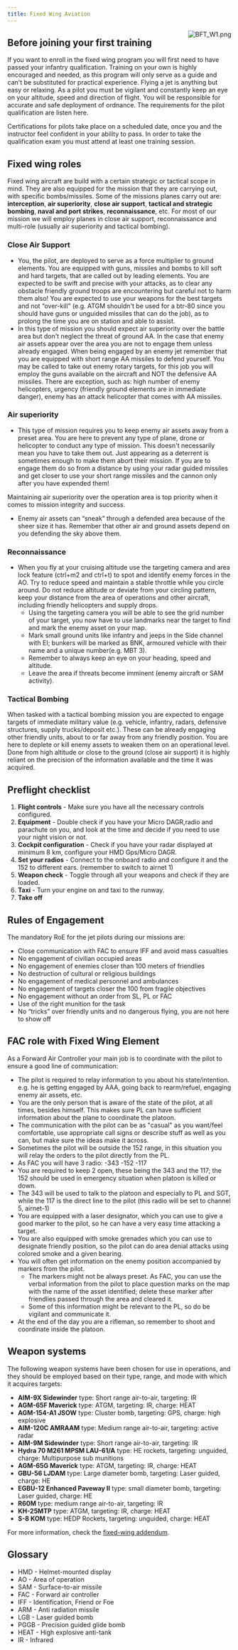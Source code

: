 ```yaml
---
title: Fixed Wing Aviation
---
```


<img src="/wiki/images/BFT_W1.png" alt="BFT_W1.png" style="float: right">

## Before joining your first training

If you want to enroll in the fixed wing program you will first need to have passed your infantry qualification. Training on your own is highly encouraged and needed, as this program will only serve as a guide and can't be substituted for practical experience. Flying a jet is anything but easy or relaxing. As a pilot you must be vigilant and constantly keep an eye on your altitude, speed and direction of flight. You will be responsible for accurate and safe deployment of ordnance. The requirements for the pilot qualification are listen here.

Certifications for pilots take place on a scheduled date, once you and the instructor feel confident in your ability to pass. In order to take the qualification exam you must attend at least one training session.

## Fixed wing roles

Fixed wing aircraft are build with a certain strategic or tactical scope in mind. They are also equipped for the mission that they are carrying out, with specific bombs/missiles. Some of the missions planes carry out are: **interception**, **air superiority**, **close air support**, **tactical and strategic bombing**, **naval and port strikes**, **reconnaissance**, etc. For most of our mission we will employ planes in close air support, reconnaissance and multi-role (usually air superiority and tactical bombing).

### Close Air Support

- You, the pilot, are deployed to serve as a force multiplier to ground elements. You are equipped with guns, missiles and bombs to kill soft and hard targets, that are called out by leading elements. You are expected to be swift and precise with your attacks, as to clear any obstacle friendly ground troops are encountering but careful not to harm them also! You are expected to use your weapons for the best targets and not “over-kill” (e.g. ATGM shouldn't be used for a btr-80 since you should have guns or unguided missiles that can do the job), as to prolong the time you are on station and able to assist.
- In this type of mission you should expect air superiority over the battle area but don't neglect the threat of ground AA. In the case that enemy air assets appear over the area you are not to engage them unless already engaged. When being engaged by an enemy jet remember that you are equipped with short range AA missiles to defend yourself. You may be called to take out enemy rotary targets, for this job you will employ the guns available on the aircraft and NOT the defensive AA missiles. There are exception, such as: high number of enemy helicopters, urgency (friendly ground elements are in immediate danger), enemy has an attack helicopter that comes with AA missiles.

### Air superiority

- This type of mission requires you to keep enemy air assets away from a preset area. You are here to prevent any type of plane, drone or helicopter to conduct any type of mission. This doesn't necessarily mean you have to take them out. Just appearing as a deterrent is sometimes enough to make them abort their mission. If you are to engage them do so from a distance by using your radar guided missiles and get closer to use your short range missiles and the cannon only after you have expended them!

Maintaining air superiority over the operation area is top priority when it comes to mission integrity and success.

- Enemy air assets can “sneak” through a defended area because of the sheer size it has. Remember that other air and ground assets depend on you defending the sky above them.

### Reconnaissance

- When you fly at your cruising altitude use the targeting camera and area lock feature (ctrl+m2 and ctrl+t) to spot and identify enemy forces in the AO. Try to reduce speed and maintain a stable throttle while you circle around. Do not reduce altitude or deviate from your circling pattern, keep your distance from the area of operations and other aircraft, including friendly helicopters and supply drops.
  - Using the targeting camera you will be able to see the grid number of your target, you now have to use landmarks near the target to find and mark the enemy asset on your map.
  - Mark small ground units like infantry and jeeps in the Side channel with EI; bunkers will be marked as BNK, armoured vehicle with their name and a unique number(e.g. MBT 3).
  - Remember to always keep an eye on your heading, speed and altitude.
  - Leave the area if threats become imminent (enemy aircraft or SAM activity).

### Tactical Bombing

When tasked with a tactical bombing mission you are expected to engage targets of immediate military value (e.g. vehicle, infantry, radars, defensive structures, supply trucks/deposit etc.). These can be already engaging other friendly units, about to or far away from any friendly position. You are here to deplete or kill enemy assets to weaken them on an operational level. Done from high altitude or close to the ground (close air support) it is highly reliant on the precision of the information available and the time it was acquired.

## Preflight checklist

1. **Flight controls** - Make sure you have all the necessary controls configured.
2. **Equipment** - Double check if you have your Micro DAGR,radio and parachute on you, and look at the time and decide if you need to use your night vision or not.
3. **Cockpit configuration** - Check if you have your radar displayed at minimum 8 km, configure your HMD Gps/Micro DAGR.
4. **Set your radios** - Connect to the onboard radio and configure it and the 152 to different ears. (remember to switch to airnet 1)
5. **Weapon check** - Toggle through all your weapons and check if they are loaded.
6. **Taxi** - Turn your engine on and taxi to the runway.
7. **Take off**

## Rules of Engagement

The mandatory RoE for the jet pilots during our missions are:

- Close communication with FAC to ensure IFF and avoid mass casualties
- No engagement of civilian occupied areas
- No engagement of enemies closer than 100 meters of friendlies
- No destruction of cultural or religious buildings
- No engagement of medical personnel and ambulances
- No engagement of targets closer the 100 from fragile objectives
- No engagement without an order from SL, PL or FAC
- Use of the right munition for the task
- No “tricks” over friendly units and no dangerous flying, you are not here to show off

## FAC role with Fixed Wing Element

As a Forward Air Controller your main job is to coordinate with the pilot to ensure a good line of communication:

- The pilot is required to relay information to you about his state/intention. e.g. he is getting engaged by AAA, going back to rearm/refuel, engaging enemy air assets, etc.
- You are the only person that is aware of the state of the pilot, at all times, besides himself. This makes sure PL can have sufficient information about the plane to coordinate the platoon.
- The communication with the pilot can be as "casual" as you want/feel comfortable, use appropriate call signs or describe stuff as well as you can, but make sure the ideas make it across.
- Sometimes the pilot will be outside the 152 range, in this situation you will relay the orders to the pilot directly from the PL.
- As FAC you will have 3 radio: -343 -152 -117
- You are required to keep 2 open, these being the 343 and the 117; the 152 should be used in emergency situation when platoon is killed or down.
- The 343 will be used to talk to the platoon and especially to PL and SGT, while the 117 is the direct line to the pilot (this radio will be set to channel 5, airnet-1)
- You are equipped with a laser designator, which you can use to give a good marker to the pilot, so he can have a very easy time attacking a target.
- You are also equipped with smoke grenades which you can use to designate friendly position, so the pilot can do area denial attacks using colored smoke and a given bearing.
- You will often get information on the enemy position accompanied by markers from the pilot.
  - The markers might not be always preset. As FAC, you can use the verbal information from the pilot to place question marks on the map with the name of the asset identified; delete these marker after friendlies passed through the area and cleared it.
  - Some of this information might be relevant to the PL, so do be vigilant and communicate it.
- At the end of the day you are a rifleman, so remember to shoot and coordinate inside the platoon.

## Weapon systems

The following weapon systems have been chosen for use in operations, and they should be employed based on their type, range, and mode with which it acquires targets:

- **AIM-9X Sidewinder** type: Short range air-to-air, targeting: IR
- **AGM-65F Maverick** type: ATGM, targeting: IR, charge: HEAT
- **AGM-154-A1 JSOW** type: Cluster bomb, targeting: GPS, charge: high explosive
- **AIM-120C AMRAAM** type: Medium range air-to-air, targeting: active radar
- **AIM-9M Sidewinder** type: Short range air-to-air, targeting: IR
- **Hydra 70 M261 MPSM LAU-61/A** type: HE rockets, targeting: unguided, charge: Multipurpose sub munitions
- **AGM-65G Maverick** type: ATGM, targeting: IR, charge: HEAT
- **GBU-56 LJDAM** type: Large diameter bomb, targeting: Laser guided, charge: HE
- **EGBU-12 Enhanced Paveway II** type: small diameter bomb, targeting: Laser guided, charge: HE
- **R60M** type: medium range air-to-air, targeting: IR
- **KH-25MTP** type: ATGM, targeting: IR, charge: HEAT
- **S-8 KOM** type: HEDP Rockets, targeting: unguided, charge: HEAT

For more information, check the [fixed-wing addendum](/handbook/fixed-wing-addendum).

## Glossary

- HMD - Helmet-mounted display
- AO - Area of operation
- SAM - Surface-to-air missile
- FAC - Forward air controller
- IFF - Identification, Friend or Foe
- ARM - Anti radiation missile
- LGB - Laser guided bomb
- PGGB - Precision guided glide bomb
- HEAT - High explosive anti-tank
- IR - Infrared
